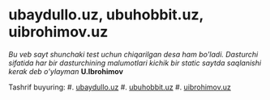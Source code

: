# ubaydullo.uz, ubuhobbit.uz, uibrohimov.uz

*Bu veb sayt shunchaki test uchun chiqarilgan desa ham bo'ladi. Dasturchi sifatida har bir dasturchining malumotlari kichik bir static saytda saqlanishi kerak deb o'ylayman*
**U.Ibrohimov**

Tashrif buyuring: 
#. [ubaydullo.uz](https://ubaydullo.uz)
#. [ubuhobbit.uz](https://ubuhobbit.uz)
#. [uibrohimov.uz](https://uibrohimov.uz)

